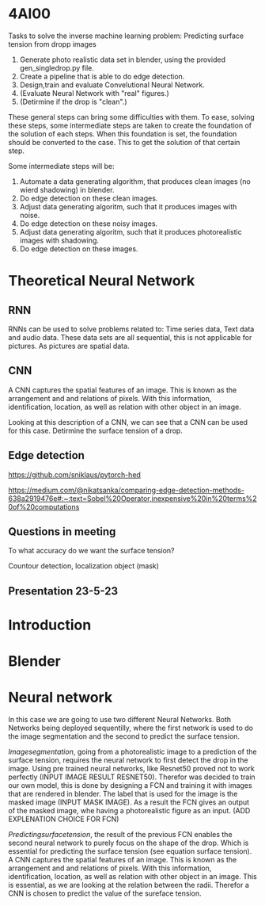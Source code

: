 # 4AI00
Tasks to solve the inverse machine learning problem: Predicting surface tension from dropp images
1.  Generate photo realistic data set in blender, using the provided gen_singledrop.py file.  
2.  Create a pipeline that is able to do edge detection.
3.  Design,train and evaluate Convelutional Neural Network.
4.  (Evaluate Neural Network with "real" figures.) 
5.  (Detirmine if the drop is "clean".)

These general steps can bring some difficulties with them. To ease, solving these steps, some intermediate steps are taken to create the foundation of the solution of each steps. When this foundation is set, the foundation should be converted to the case. This to get the solution of that certain step.

Some intermediate steps will be:
1.  Automate a data generating algorithm, that produces clean images (no wierd shadowing) in blender. 
2.  Do edge detection on these clean images.
3.  Adjust data generating algoritm, such that it produces images with noise.
4.  Do edge detection on these noisy images.
5.  Adjust data generating algoritm, such that it produces photorealistic images with shadowing.
5.  Do edge detection on these images.

# Theoretical Neural Network

## RNN

RNNs can be used to solve problems related to: Time series data, Text data and audio data. These data sets are all sequential, this is not applicable for pictures. As pictures are spatial data.

## CNN

A CNN captures the spatial features of an image. This is known as the arrangement and and relations of pixels. With this information, identification, location, as well as relation with other object in an image. 

Looking at this description of a CNN, we can see that a CNN can be used for this case. Detirmine the surface tension of a drop.

## Edge detection

https://github.com/sniklaus/pytorch-hed

https://medium.com/@nikatsanka/comparing-edge-detection-methods-638a2919476e#:~:text=Sobel%20Operator,inexpensive%20in%20terms%20of%20computations

## Questions in meeting

To what accuracy do we want the surface tension?

Countour detection, localization object (mask)

## Presentation 23-5-23

# Introduction

# Blender

# Neural network

In this case we are going to use two different Neural Networks. Both Networks being deployed sequentilly, where the first network is used to do the image segmentation and the second to predict the surface tension.

$Image segmentation$, going from a photorealistic image to a prediction of the surface tension, requires the neural network to first detect the drop in the image. Using pre trained neural networks, like Resnet50 proved not to work perfectly (INPUT IMAGE RESULT RESNET50). Therefor was decided to train our own model, this is done by designing a FCN and training it with images that are rendered in blender. The label that is used for the image is the masked image (INPUT MASK IMAGE). As a result the FCN gives an output of the masked image, whe having a photorealistic figure as an input. (ADD EXPLENATION CHOICE FOR FCN)

$Predicting surface tension$, the result of the previous FCN enables the second neural network to purely focus on the shape of the drop. Which is essential for predicting the surface tension (see equation surface tension). A CNN captures the spatial features of an image. This is known as the arrangement and and relations of pixels. With this information, identification, location, as well as relation with other object in an image. This is essential, as we are looking at the relation between the radii. Therefor a CNN is chosen to predict the value of the sureface tension.

# 


